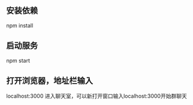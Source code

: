 ## 安装依赖
npm install

## 启动服务
npm start

## 打开浏览器，地址栏输入
localhost:3000
进入聊天室，可以新打开窗口输入localhost:3000开始群聊天